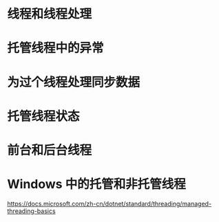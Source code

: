 # 线程和线程处理

# 托管线程中的异常

# 为过个线程处理同步数据

# 托管线程状态

# 前台和后台线程

# Windows 中的托管和非托管线程

https://docs.microsoft.com/zh-cn/dotnet/standard/threading/managed-threading-basics